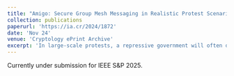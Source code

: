 ```yaml
---
title: "Amigo: Secure Group Mesh Messaging in Realistic Protest Scenarios"
collection: publications
paperurl: 'https://ia.cr/2024/1872'
date: 'Nov 24'
venue: 'Cryptology ePrint Archive'
excerpt: 'In large-scale protests, a repressive government will often disable the Internet to thwart communication between protesters. Smartphone mesh networks, which route messages over short range, possibly ephemeral, radio connections between nearby phones, allow protesters to communicate without relying on centralized Internet infrastructure. Unfortunately, prior work on mesh networks does not efficiently support cryptographically secure group messaging (a crucial requirement for protests); prior networks were also evaluated in unrealistically benign network environments which fail to accurately capture the link churn and physical spectrum contention found in realistic protest environments. In this paper, we introduce Amigo, an anonymous mesh messaging system which supports group communication through continuous key agreement, and forwards messages using a novel routing protocol designed to handle the challenges of ad-hoc routing scenarios. Our extensive simulations reveal the poor scalability of prior approaches, the benefits of the Amigo protest-specific optimizations, and the challenges that still must be solved to scale secure mesh networks to protests with thousands of participants.'
---
```

Currently under submission for IEEE S&P 2025.
